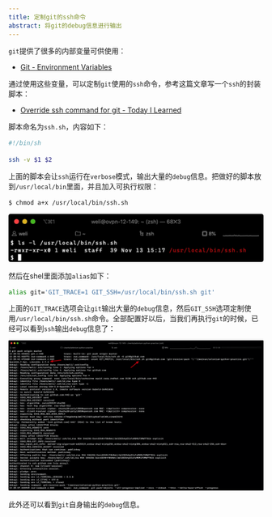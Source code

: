 ```yaml
---
title: 定制git的ssh命令
abstract: 将git的debug信息进行输出
---
```




`git`提供了很多的内部变量可供使用：

* [Git - Environment Variables](https://git-scm.com/book/en/v2/Git-Internals-Environment-Variables)

通过使用这些变量，可以定制`git`使用的`ssh`命令，参考这篇文章写一个`ssh`的封装脚本：

* [Override ssh command for git - Today I Learned](https://til.hashrocket.com/posts/4e715f827b-override-ssh-command-for-git)

脚本命名为`ssh.sh`，内容如下：

```bash
#!/bin/sh

ssh -v $1 $2
```

上面的脚本会让`ssh`运行在`verbose`模式，输出大量的`debug`信息。把做好的脚本放到`/usr/local/bin`里面，并且加入可执行权限：

```bash
$ chmod a+x /usr/local/bin/ssh.sh
```

![](https://raw.githubusercontent.com/liweinan/blogpic2019_ii/master/nov14/EA4052CD-FE02-4885-999B-E2E0881AF6A2.png)

然后在shel里面添加`alias`如下：

```bash
alias git='GIT_TRACE=1 GIT_SSH=/usr/local/bin/ssh.sh git'
```

上面的`GIT_TRACE`选项会让`git`输出大量的`debug`信息，然后`GIT_SSH`选项定制使用`/usr/local/bin/ssh.sh`命令。全部配置好以后，当我们再执行`git`的时候，已经可以看到`ssh`输出`debug`信息了：

![](https://raw.githubusercontent.com/liweinan/blogpic2019_ii/master/nov14/B1FFD1EA-F995-4914-A3DC-B537ED3ECDAC.png)

此外还可以看到`git`自身输出的`debug`信息。
